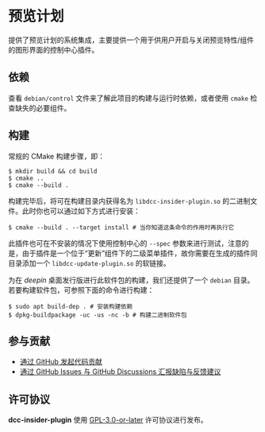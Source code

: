# 预览计划

提供了预览计划的系统集成，主要提供一个用于供用户开启与关闭预览特性/组件的图形界面的控制中心插件。

## 依赖

查看 `debian/control` 文件来了解此项目的构建与运行时依赖，或者使用 `cmake` 检查缺失的必要组件。

## 构建

常规的 CMake 构建步骤，即：

```shell
$ mkdir build && cd build
$ cmake ..
$ cmake --build .
```

构建完毕后，将可在构建目录内获得名为 `libdcc-insider-plugin.so` 的二进制文件。此时你也可以通过如下方式进行安装：

```shell
$ cmake --build . --target install # 当你知道这条命令的作用时再执行它
```

此插件也可在不安装的情况下使用控制中心的 `--spec` 参数来进行测试，注意的是，由于插件是一个位于“更新”组件下的二级菜单插件，故你需要在生成的插件同目录添加一个 `libdcc-update-plugin.so` 的软链接。

为在 *deepin* 桌面发行版进行此软件包的构建，我们还提供了一个 `debian` 目录。若要构建软件包，可参照下面的命令进行构建：

```shell
$ sudo apt build-dep . # 安装构建依赖
$ dpkg-buildpackage -uc -us -nc -b # 构建二进制软件包
```

## 参与贡献

- [通过 GitHub 发起代码贡献](https://github.com/linuxdeepin/dcc-insider-plugin/)
- [通过 GitHub Issues 与 GitHub Discussions 汇报缺陷与反馈建议](https://github.com/linuxdeepin/developer-center/issues/new/choose)

## 许可协议

**dcc-insider-plugin** 使用 [GPL-3.0-or-later](LICENSE) 许可协议进行发布。
